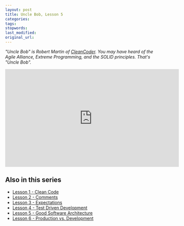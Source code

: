 ```yaml
---
layout: post
title: Uncle Bob, Lesson 5
categories:
tags:
stopwords:
last_modified:
original_url:
---
```


*"Uncle Bob" is Robert Martin of [CleanCoder](http://cleancoder.com/products). You
may have heard of the Agile Alliance, Extreme Programming, and the SOLID
principles. That's "Uncle Bob".*

<iframe width="560" height="315" src="https://www.youtube.com/embed/sn0aFEMVTpA" frameborder="0" allow="accelerometer; autoplay; clipboard-write; encrypted-media; gyroscope; picture-in-picture" allowfullscreen></iframe>


## Also in this series

* [Lesson 1 - Clean Code]()
* [Lesson 2 - Comments]()
* [Lesson 3 - Expectations]()
* [Lesson 4 - Test Driven Development]()
* [Lesson 5 - Good Software Architecture]()
* [Lesson 6 - Production vs. Development]()
